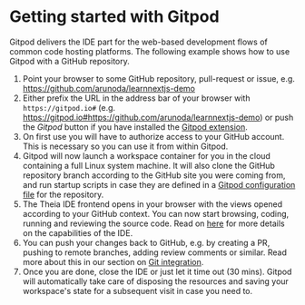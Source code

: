 # Getting started with Gitpod

Gitpod delivers the IDE part for the web-based development flows of common code hosting platforms. The following example 
shows how to use Gitpod with a GitHub repository.

1. Point your browser to some GitHub repository, pull-request or issue, e.g. https://github.com/arunoda/learnnextjs-demo
2. Either prefix the URL in the address bar of your browser with `https://gitpod.io#` (e.g. https://gitpod.io#https://github.com/arunoda/learnnextjs-demo) or push the _Gitpod_ button if you 
have installed the [Gitpod extension](20_Browser_Extension.md).
3. On first use you will have to authorize access to your GitHub account. This is necessary so you can use it from within Gitpod.
4. Gitpod will now launch a workspace container for you in the cloud containing a full Linux system machine. It will also clone the GitHub repository branch 
according to the GitHub site you were coming from, and run startup scripts in case they are defined in a [Gitpod configuration file](40_Configuration.md) for the repository.
5. The Theia IDE frontend opens in your browser with the views opened according to your GitHub context. You can now start browsing, 
coding, running and reviewing the source code. Read on [here](50_IDE.md) for more details on the capabilities of the IDE.
6. You can push your changes back to GitHub, e.g. by creating a PR, pushing to remote branches,
adding review comments or similar. Read more about this in our section on [Git integration](54_Git.md).
7. Once you are done, close the IDE or just let it time out (30 mins). Gitpod will automatically take care of disposing the 
resources and saving your workspace's state for a subsequent visit in case you need to.

